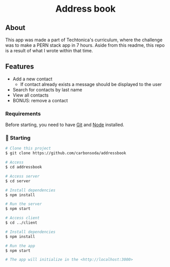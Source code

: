 
<h1 align="center">Address book</h1>


## About

This app was made a part of Techtonica's curriculum, where the challenge was to make a PERN stack app in 7 hours. Aside from this readme, this repo is a result of what I wrote within that time.

## Features 

- Add a new contact
  - If contact already exists a message should be displayed to the user
- Search for contacts by last name
- View all contacts
- BONUS: remove a contact



### Requirements

Before starting, you need to have [Git](https://git-scm.com) and [Node](https://nodejs.org/en/) installed.

### :checkered_flag: Starting ##

```bash
# Clone this project
$ git clone https://github.com/carbonsoda/addressbook

# Access
$ cd addressbook

# Access server
$ cd server

# Install dependencies
$ npm install

# Run the server
$ npm start

# Access client
$ cd ../client

# Install dependencies
$ npm install

# Run the app
$ npm start

# The app will initialize in the <http://localhost:3000>
```


